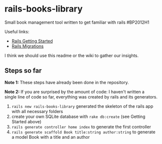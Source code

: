 # rails-books-library

Small book management tool written to get familiar with rails #BP2012H1

Useful links:
* [Rails Getting Started](http://guides.rubyonrails.org/getting_started.html)
* [Rails Migrations](http://guides.rubyonrails.org/migrations.html)

I think we should use this readme or the wiki to gather our insights.

## Steps so far
**Note 1:** These steps have already been done in the repository.

**Note 2:** If you are surprised by the amount of code: I haven't written a single line of code so far,
everything was created by rails and its generators.

1. `rails new rails-books-library` generated the skeleton of the rails app with all necessary folders
2. create your own SQLite database with `rake db:create` (see Getting Started above)
3. `rails generate controller home index` to generate the first controller
4. `rails generate scaffold Book title:string author:string` to generate a model Book with a title and an author
